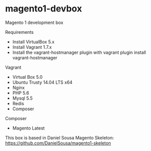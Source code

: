 # magento1-devbox
Magento 1 development box

Requirements

- Install VirtualBox 5.x
- Install Vagrant 1.7.x
- Install the vagrant-hostmanager plugin with vagrant plugin install vagrant-hostmanager

Vagrant
- Virtual Box 5.0
- Ubuntu Trusty 14.04 LTS x64
- Nginx
- PHP 5.6
- Mysql 5.5
- Redis
- Composer

Composer
- Magento Latest



This box is based in Daniel Sousa Magento Skeleton: https://github.com/DanielSousa/magento1-skeleton
